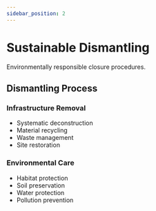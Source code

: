 ```yaml
---
sidebar_position: 2
---
```


# Sustainable Dismantling

Environmentally responsible closure procedures.

## Dismantling Process

### Infrastructure Removal

- Systematic deconstruction
- Material recycling
- Waste management
- Site restoration

### Environmental Care

- Habitat protection
- Soil preservation
- Water protection
- Pollution prevention
